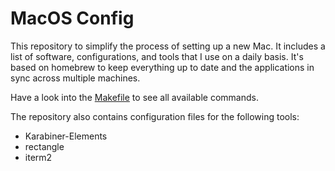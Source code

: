 # MacOS Config

This repository to simplify the process of setting up a new Mac.
It includes a list of software, configurations, and tools that I use on a daily basis.
It's based on homebrew to keep everything up to date and the applications in sync across multiple machines.

Have a look into the [Makefile](Makefile) to see all available commands.

The repository also contains configuration files for the following tools:

- Karabiner-Elements
- rectangle
- iterm2
